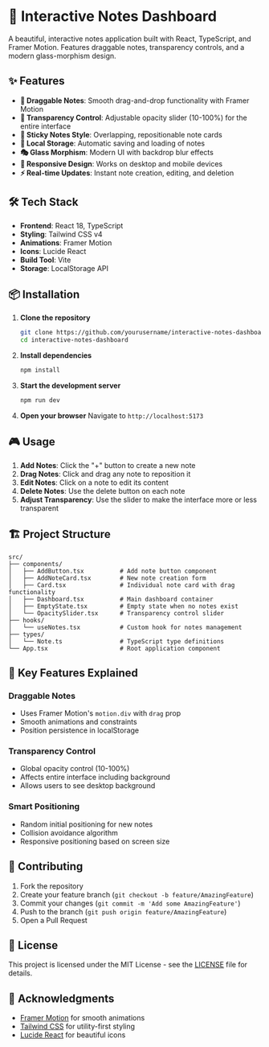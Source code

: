 # 📝 Interactive Notes Dashboard

A beautiful, interactive notes application built with React, TypeScript, and Framer Motion. Features draggable notes, transparency controls, and a modern glass-morphism design.

## ✨ Features

- **🎯 Draggable Notes**: Smooth drag-and-drop functionality with Framer Motion
- **🎨 Transparency Control**: Adjustable opacity slider (10-100%) for the entire interface
- **📌 Sticky Notes Style**: Overlapping, repositionable note cards
- **💾 Local Storage**: Automatic saving and loading of notes
- **🎭 Glass Morphism**: Modern UI with backdrop blur effects
- **📱 Responsive Design**: Works on desktop and mobile devices
- **⚡ Real-time Updates**: Instant note creation, editing, and deletion

## 🛠️ Tech Stack

- **Frontend**: React 18, TypeScript
- **Styling**: Tailwind CSS v4
- **Animations**: Framer Motion
- **Icons**: Lucide React
- **Build Tool**: Vite
- **Storage**: LocalStorage API

## 📦 Installation

1. **Clone the repository**

   ```bash
   git clone https://github.com/yourusername/interactive-notes-dashboard.git
   cd interactive-notes-dashboard
   ```

2. **Install dependencies**

   ```bash
   npm install
   ```

3. **Start the development server**

   ```bash
   npm run dev
   ```

4. **Open your browser**
   Navigate to `http://localhost:5173`

## 🎮 Usage

1. **Add Notes**: Click the "+" button to create a new note
2. **Drag Notes**: Click and drag any note to reposition it
3. **Edit Notes**: Click on a note to edit its content
4. **Delete Notes**: Use the delete button on each note
5. **Adjust Transparency**: Use the slider to make the interface more or less transparent

## 🏗️ Project Structure

```
src/
├── components/
│   ├── AddButton.tsx          # Add note button component
│   ├── AddNoteCard.tsx        # New note creation form
│   ├── Card.tsx               # Individual note card with drag functionality
│   ├── Dashboard.tsx          # Main dashboard container
│   ├── EmptyState.tsx         # Empty state when no notes exist
│   └── OpacitySlider.tsx      # Transparency control slider
├── hooks/
│   └── useNotes.tsx           # Custom hook for notes management
├── types/
│   └── Note.ts                # TypeScript type definitions
└── App.tsx                    # Root application component
```

## 🎨 Key Features Explained

### Draggable Notes

- Uses Framer Motion's `motion.div` with `drag` prop
- Smooth animations and constraints
- Position persistence in localStorage

### Transparency Control

- Global opacity control (10-100%)
- Affects entire interface including background
- Allows users to see desktop background

### Smart Positioning

- Random initial positioning for new notes
- Collision avoidance algorithm
- Responsive positioning based on screen size

## 🤝 Contributing

1. Fork the repository
2. Create your feature branch (`git checkout -b feature/AmazingFeature`)
3. Commit your changes (`git commit -m 'Add some AmazingFeature'`)
4. Push to the branch (`git push origin feature/AmazingFeature`)
5. Open a Pull Request

## 📄 License

This project is licensed under the MIT License - see the [LICENSE](LICENSE) file for details.

## 🙏 Acknowledgments

- [Framer Motion](https://www.framer.com/motion/) for smooth animations
- [Tailwind CSS](https://tailwindcss.com/) for utility-first styling
- [Lucide React](https://lucide.dev/) for beautiful icons
